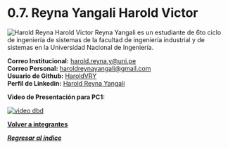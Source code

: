# 0.7. Reyna Yangali Harold Victor
![Harold Reyna](https://github.com/user-attachments/assets/62484805-50ff-47c2-b172-ac5bacb2613e)
Harold Victor Reyna Yangali es un estudiante de 6to ciclo de ingeniería de sistemas de la facultad de ingeniería industrial y de sistemas en la Universidad Nacional de Ingeniería.

**Correo Institucional:** harold.reyna.y@uni.pe\
**Correo Personal:** haroldreynayangali@gmail.com\
**Usuario de Github:** [HaroldVRY](https://github.com/HaroldVRY)\
**Perfil de Linkedin:** [Harold Reyna Yangali](https://www.linkedin.com/in/harold-reyna-226379143)

**Video de Presentación para PC1:**

[![video dbd](https://youtu.be/4dKdR6IrHmE)](https://www.youtube.com/watch?v=4dKdR6IrHmE)


**[Volver a integrantes](../../0/0.md)**

***[Regresar al índice](../../README.md)***
